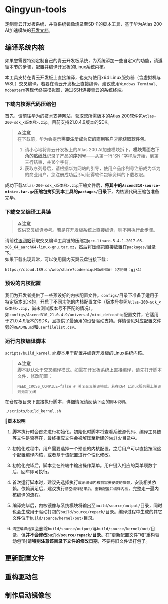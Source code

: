 # Qingyun-tools
定制青云开发板系统，并将系统镜像烧录至SD卡的脚本工具，基于华为Atlas 200 AI加速模块的[开发文档](https://support.huawei.com/enterprise/zh/doc/EDOC1100221707/939091dd)。

## 编译系统内核
如果您需要特别定制自己的青云开发板系统，为系统添加一些自定义的功能，请遵循本节的步骤，配置并编译开发板的Linux系统内核。

本工具支持在青云开发板上直接编译，也支持使用x64 Linux服务器（含虚拟机与WSL）交叉编译。若要在青云开发板上直接编译，建议使用`Windows Terminal`、`MobaXterm`等现代终端模拟器，通过SSH连接青云的系统终端。

### 下载内核源代码压缩包
首先，请前往华为的技术支持网站，获取您所需版本的Atlas 200[软件包](https://support.huawei.com/enterprise/zh/ascend-computing/atlas-200-pid-23464086/software)`Atlas-200-sdk_<版本号>.zip`。目前支持21.0.4.9版本的SDK。

> **⚠️注意**  
> 在下载前，华为会提示**需要注册成为它的商用客户才能获取软件包**。
> 1. 请小心地将青云开发板上的Atlas 200 AI加速模块拆下，**模块背面右下角的贴纸处**记录了产品的**序列号**——从第一行“SN:”字样后开始，到第三行结束，共16个字符。
> 2. 获取序列号后，请根据华为网站的引导，使用产品序列号注册成为华为的商业用户。您注册成功后即可获得软件包等资料的下载权限。

成功下载`Atlas-200-sdk_<版本号>.zip`压缩文件后，**将其中的`Ascend310-source-minirc.tar.gz`压缩包拷贝到本工具的`packages/`目录下**，内核源代码压缩包准备完毕。

### 下载交叉编译工具链
> **⚠️注意**  
> 仅供交叉编译参考。若是在开发板系统上直接编译，则不用执行此步骤。

请前往[该网站](http://releases.linaro.org/components/toolchain/binaries/5.4-2017.05/aarch64-linux-gnu/gcc-linaro-5.4.1-2017.05-x86_64_aarch64-linux-gnu.tar.xz)获取交叉编译工具链的压缩包`gcc-linaro-5.4.1-2017.05-x86_64_aarch64-linux-gnu.tar.xz`，然后将压缩包直接放置在`packages/`目录下。  
如果下载出现异常，可以使用国内天翼云盘链接下载：
```
https://cloud.189.cn/web/share?code=niquM3u6N3Ar（访问码：gjk1）
```

### 预设的内核配置
我们为开发者提供了一些预设好的内核配置文件。`configs/`目录下准备了适用于特定版本SDK的，开启了不同功能的内核配置文件（版本号参照`Atlas-200-sdk_<版本号>.zip`，尚未测试版本号不匹配的情况）。  
如`configs/Ascend310_21.0.4.9/universal/mini_defconfig`配置文件，它适用于21.0.4.9版本的SDK，且提供了最通用的设备驱动支持。详情请见对应配置文件旁的`README.md`和`userfilelist.csv`。

### 运行内核编译脚本
`scripts/build_kernel.sh`脚本用于配置并编译开发板的Linux系统内核。

> **⚠️注意**  
> 脚本默认处于交叉编译模式。如需在开发板系统上直接编译，请先打开脚本文件，修改配置：
> ```
> NEED_CROSS_COMPILE=false # 关闭交叉编译模式。若在x64 Linux服务器上编译则无需关闭
> ```

在仓库根目录下直接执行脚本，详细情况请阅读下面的`脚本说明`。
```
./scripts/build_kernel.sh
```

**📘脚本说明**
1. 脚本执行时会首先进行初始化。初始化时脚本将查看系统源代码、编译工具链等文件是否存在，最终相应文件会被解压至新建的`build/`目录中。

2. 初始化过程中，用户需要选择一个预设的内核配置。之后用户可以直接按照这个配置编译内核，或者基于该配置进行个性化修改。

2. 初始化完毕后，脚本会在终端中输出操作菜单。用户键入相应的菜单项数字后，回车即可执行。

3. 首次运行脚本时，建议先选择执行`展示编译内核前需要安装的依赖`，安装相关依赖。依赖满足后，建议执行`清空编译结果后，重新配置并编译内核`，完整走一遍内核编译的流程。

4. 编译完毕后，内核镜像与系统模块将输出至`build/source/output/`目录，同时也会生成用于驱动打包的`build/source/repack/`目录。编译过程中生成的其它文件位于`build/source/kernel/out/`目录。

5. `清空编译结果`会删除`build/source/output/`与`build/source/kernel/out/`目录，但**并不会修改`build/source/repack/`目录**。在“更新配置文件”和“重构驱动包”时请**特别注意该目录下文件的修改日期**，不要将旧文件误打包了。


## 更新配置文件
## 重构驱动包
## 制作启动镜像包
